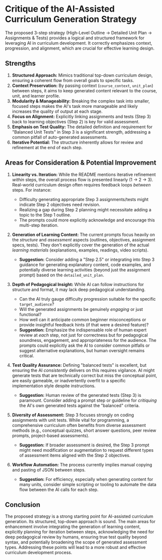 # Critique of the AI-Assisted Curriculum Generation Strategy

The proposed 3-step strategy (High-Level Outline -> Detailed Unit Plan -> Assignments & Tests) provides a logical and structured framework for leveraging AI in curriculum development. It correctly emphasizes context, progression, and alignment, which are crucial for effective learning design.

## Strengths

1.  **Structured Approach:** Mimics traditional top-down curriculum design, ensuring a coherent flow from overall goals to specific tasks.
2.  **Context Preservation:** By passing context (`course_context`, `unit_plan`) between steps, it aims to keep generated content relevant to the course, unit, and learner profile.
3.  **Modularity & Manageability:** Breaking the complex task into smaller, focused steps makes the AI's task more manageable and likely increases the quality of output at each stage.
4.  **Focus on Alignment:** Explicitly linking assignments and tests (Step 3) back to learning objectives (Step 2) is key for valid assessment.
5.  **Emphasis on Test Quality:** The detailed definition and requirement for "Balanced Unit Tests" in Step 3 is a significant strength, addressing a common pitfall of auto-generated assessments.
6.  **Iterative Potential:** The structure inherently allows for review and refinement at the end of each step.

## Areas for Consideration & Potential Improvement

1.  **Linearity vs. Iteration:** While the README mentions iterative refinement _within_ steps, the overall process flow is presented linearly (1 -> 2 -> 3). Real-world curriculum design often requires feedback loops _between_ steps. For instance:

    - Difficulty generating appropriate Step 3 assignments/tests might indicate Step 2 objectives need revision.
    - Realizing a gap during Step 2 planning might necessitate adding a topic to the Step 1 outline.
    - The prompts could more explicitly acknowledge and encourage this multi-step iteration.

2.  **Generation of Learning Content:** The current prompts focus heavily on the _structure_ and _assessment_ aspects (outlines, objectives, assignment specs, tests). They don't explicitly cover the generation of the actual _learning materials_ (explanations, examples, readings, video scripts).

    - **Suggestion:** Consider adding a "Step 2.5" or integrating into Step 3 guidance for generating explanatory content, code examples, and potentially diverse learning activities (beyond just the assignment prompt) based on the `detailed_unit_plan`.

3.  **Depth of Pedagogical Insight:** While AI can follow instructions for structure and format, it may lack deep pedagogical understanding.

    - Can the AI truly gauge difficulty progression suitable for the specific `target_audience`?
    - Will the generated assignments be genuinely _engaging_ or just functional?
    - How well can it anticipate common beginner misconceptions or provide insightful feedback hints (if that were a desired feature)?
    - **Suggestion:** Emphasize the indispensable role of human expert review at _each_ step, not just for correctness but for pedagogical soundness, engagement, and appropriateness for the audience. The prompts could explicitly ask the AI to consider common pitfalls or suggest alternative explanations, but human oversight remains critical.

4.  **Test Quality Assurance:** Defining "balanced tests" is excellent, but ensuring the AI _consistently_ delivers on this requires vigilance. AI might generate tests that are technically correct but miss the conceptual point, are easily gameable, or inadvertently overfit to a specific implementation style despite instructions.

    - **Suggestion:** Human review of the generated tests (Step 3) is paramount. Consider adding a prompt step or guideline for _critiquing_ the AI's own generated tests against the "balanced" criteria.

5.  **Diversity of Assessment:** Step 3 focuses strongly on coding assignments with unit tests. While vital for programming, a comprehensive curriculum often benefits from diverse assessment methods (e.g., conceptual quizzes, short answer questions, peer review prompts, project-based assessments).

    - **Suggestion:** If broader assessment is desired, the Step 3 prompt might need modification or augmentation to request different types of assessment items aligned with the Step 2 objectives.

6.  **Workflow Automation:** The process currently implies manual copying and pasting of JSON between steps.
    - **Suggestion:** For efficiency, especially when generating content for many units, consider simple scripting or tooling to automate the data flow between the AI calls for each step.

## Conclusion

The proposed strategy is a strong starting point for AI-assisted curriculum generation. Its structured, top-down approach is sound. The main areas for enhancement involve integrating the generation of learning content, explicitly planning for iteration between steps, acknowledging the need for deep pedagogical review by humans, ensuring true test quality beyond syntax, and potentially broadening the scope of generated assessment types. Addressing these points will lead to a more robust and effective curriculum development process.
